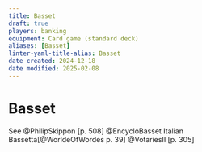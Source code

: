 ```yaml
---
title: Basset
draft: true
players: banking
equipment: Card game (standard deck)
aliases: [Basset]
linter-yaml-title-alias: Basset
date created: 2024-12-18
date modified: 2025-02-08
---
```

# Basset

See @PhilipSkippon [p. 508]
@EncycloBasset
Italian <span lang="it">Bassetta</span>[@WorldeOfWordes p. 39]
@VotariesII [p. 305]
